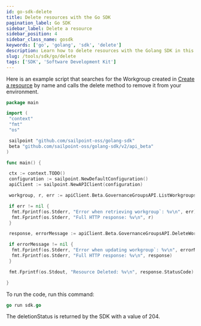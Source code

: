 ```yaml
---
id: go-sdk-delete
title: Delete resources with the Go SDK
pagination_label: Go SDK
sidebar_label: Delete a resource
sidebar_position: 4
sidebar_class_name: gosdk
keywords: ['go', 'golang', 'sdk', 'delete']
description: Learn how to delete resources with the Golang SDK in this guide.
slug: /tools/sdk/go/delete
tags: ['SDK', 'Software Development Kit']
---
```


Here is an example script that searches for the Workgroup created in [Create a resource](./creating-resources.md) by name and calls the delete method to remove it from your environment.

```go
package main

import (
 "context"
 "fmt"
 "os"

 sailpoint "github.com/sailpoint-oss/golang-sdk"
 beta "github.com/sailpoint-oss/golang-sdk/v2/api_beta"
)

func main() {

 ctx := context.TODO()
 configuration := sailpoint.NewDefaultConfiguration()
 apiClient := sailpoint.NewAPIClient(configuration)

 workgroup, r, err := apiClient.Beta.GovernanceGroupsAPI.ListWorkgroups(ctx).Filters(`name eq "DB Access Governance Group"`).Execute()

 if err != nil {
  fmt.Fprintf(os.Stderr, "Error when retrieving workgroup`: %v\n", err)
  fmt.Fprintf(os.Stderr, "Full HTTP response: %v\n", r)
 }

 response, errorMessage := apiClient.Beta.GovernanceGroupsAPI.DeleteWorkgroup(ctx, *workgroup[0].Id).Execute()

 if errorMessage != nil {
  fmt.Fprintf(os.Stderr, "Error when updating workgroup`: %v\n", errorMessage)
  fmt.Fprintf(os.Stderr, "Full HTTP response: %v\n", response)
 }

 fmt.Fprintf(os.Stdout, "Resource Deleted: %v\n", response.StatusCode)

}
```

To run the code, run this command:

```go
go run sdk.go
```

The deletionStatus is returned by the SDK with a value of 204.
